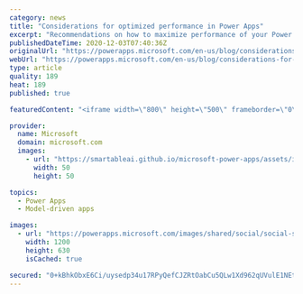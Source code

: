 ```yaml
---
category: news
title: "Considerations for optimized performance in Power Apps"
excerpt: "Recommendations on how to maximize performance of your Power Apps "
publishedDateTime: 2020-12-03T07:40:36Z
originalUrl: "https://powerapps.microsoft.com/en-us/blog/considerations-for-optimized-performance-in-power-apps/"
webUrl: "https://powerapps.microsoft.com/en-us/blog/considerations-for-optimized-performance-in-power-apps/"
type: article
quality: 189
heat: 189
published: true

featuredContent: "<iframe width=\"800\" height=\"500\" frameborder=\"0\" src=\"https://www.youtube.com/embed/jcKoqC9Vfmo\" allow=\"accelerometer; autoplay; encrypted-media; gyroscope; picture-in-picture\" allowfullscreen></iframe>"

provider:
  name: Microsoft
  domain: microsoft.com
  images:
    - url: "https://smartableai.github.io/microsoft-power-apps/assets/images/organizations/microsoft.com-50x50.jpg"
      width: 50
      height: 50

topics:
  - Power Apps
  - Model-driven apps

images:
  - url: "https://powerapps.microsoft.com/images/shared/social/social-share-post-ignite.png"
    width: 1200
    height: 630
    isCached: true

secured: "0+kBhkObxE6Ci/uysedp34u17RPyQefCJZRtOabCu5QLw1Xd962qUVulE1NEtc33sXVn7P6QfdgcGcpqHMSoYbm+GGFzp0BDSQQugwckew0BaHMO4n/nAZePmW++vJfapq5w0xsE+NLvhe0lXW4g6tI9+KyPQwnv9k0YAn9sd9oQUb6yshX3sRxN3Y78oQLR0dTZUCJ8vYJRR+kmrnXT7gdXDS5p++1NjVuuRS0gTKma3EZFORy9V7ZNI9i6tiP08FBk1w6yURKnYvgwptVBO93AkOH+nbhFQdFM/DkdMDKxxobUc49Wb+8YuDJ5CrLM1GAw8CmMXwRrfw2xBywCmNjltTD7+Q/veE2E52MduOKFHv5X1lROWw0WDhnCc9tw5MgTrTbupVEmaRK2QwpdBn/Fx1v7uNYArmIVIsVKe7Y6JGinQhf0K9Okuk5g4+1JIqxZ86sSePpPgiQIsr87DQ==;4yqA0AV5z6KHuR4j0NXRIQ=="
---
```


